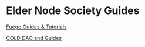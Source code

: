 # Elder Node Society Guides

[Fuego Guides &amp; Tutorials](https://github.com/FandomGold/Guides/wiki)

[COLD DAO and Guides](https://github.com/FandomGold/COLD-DAO/wiki)
